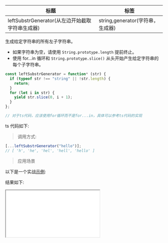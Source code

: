 | 标题                                            | 标签                             |
| ----------------------------------------------- | -------------------------------- |
| leftSubstrGenerator(从左边开始截取字符串生成器) | string,generator(字符串，生成器) |

生成给定字符串的所有左子字符串。

- 如果字符串为空，请使用 `String.prototype.length` 提前终止。
- 使用 for...in 循环和 `String.prototype.slice()` 从头开始产生给定字符串的每个子字符串。

```js
const leftSubstrGenerator = function* (str) {
  if (typeof str !== "string" || !str.length) {
    return;
  }
  for (let i in str) {
    yield str.slice(0, i + 1);
  }
};

// 对于ts代码，应该使用for循环而不是for...in，具体可以参考ts代码的实现
```

ts 代码如下:

<div class="code-editor" data-url="codes/javascript/ts/left-substr-generator.ts" data-language="typescript"></div>

> 调用方式:

```js
[...leftSubstrGenerator("hello")];
// [ 'h', 'he', 'hel', 'hell', 'hello' ]
```

> 应用场景

以下是一个实战<a href="codes/javascript/html/left-substr-generator.html" target="_blank" rel="noopener noreferrer">示例</a>:

<div class="code-editor" data-url="codes/javascript/html/left-substr-generator.html" data-language="html"></div>

结果如下:

<iframe src="codes/javascript/html/left-substr-generator.html"></iframe>
